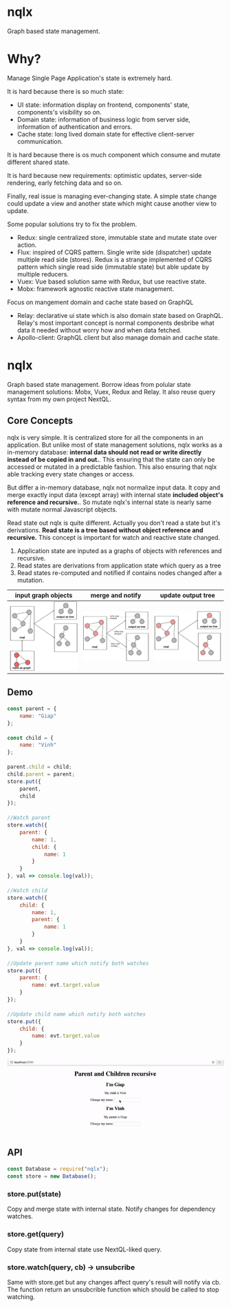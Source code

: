 # nqlx
Graph based state management.

# Why?
Manage Single Page Application's state is extremely hard. 

It is hard because there is so much state:
- UI state: information display on frontend, components' state, components's visibility so on.
- Domain state: information of business logic from server side, information of authentication and errors.
- Cache state: long lived domain state for effective client-server communication.

It is hard because there is os much component which consume and mutate different shared state.

It is hard because new requirements: optimistic updates, server-side rendering, early fetching data and so on.

Finally, real issue is managing ever-changing state. A simple state change could update a view and another state which might cause another view to update.

Some popular solutions try to fix the problem.
- Redux: single centralized store, immutable state and mutate state over action.
- Flux: inspired of CQRS pattern. Single write side (dispatcher) update multiple read side (stores). Redux is a strange implemented of CQRS pattern which single read side (immutable state) but able update by multiple reducers.
- Vuex: Vue based solution same with Redux, but use reactive state.
- Mobx: framework agnostic reactive state management.

Focus on mangement domain and cache state based on GraphQL
- Relay: declarative ui state which is also domain state based on GraphQL. Relay's most important concept is normal components desbribe what data it needed without worry how and when data fetched.
- Apollo-client: GraphQL client but also manage domain and cache state. 

# nqlx
Graph based state management. Borrow ideas from polular state management solutions: Mobx, Vuex, Redux and Relay. It also reuse query syntax from my own project NextQL.

## Core Concepts

nqlx is very simple. It is centralized store for all the components in an application. But unlike most of state management solutions, nqlx works as a in-memory database: **internal data should not read or write directly instead of be copied in and out.**. This ensuring that the state can only be accessed or mutated in a predictable fashion. This also ensuring that nqlx able tracking every state changes or access.

But differ a in-memory database, nqlx not normalize input data. It copy and merge exactly input data (except array) with internal state **included object's reference and recursive.**. So mutate nqlx's internal state is nearly same with mutate normal Javascript objects.

Read state out nqlx is quite different. Actually you don't read a state but it's derivations. **Read state is a tree based without object reference and recursive.** This concept is important for watch and reactive state changed.

1. Application state are inputed as a graphs of objects with references and recursive.
2. Read states are derivations from application state which query as a tree 
3. Read states re-computed and notified if contains nodes changed after a mutation.

|input graph objects| merge and notify| update output tree|
| ------------- | ------------- | ---- |
| <img src="images/nxql1.png" width="300">  | <img src="images/nxql2.png" width="300">  |<img src="images/nxql3.png" width="300"> |

## Demo
```js
const parent = {
	name: "Giap"
};

const child = {
	name: "Vinh"
};

parent.child = child;
child.parent = parent;
store.put({
	parent,
	child
});

//Watch parent
store.watch({ 
	parent: {
		name: 1,
		child: {
			name: 1
		}
	}
}, val => console.log(val));

//Watch child
store.watch({ 
	child: {
		name: 1,
		parent: {
			name: 1
		}
	}
}, val => console.log(val));

//Update parent name which notify both watches
store.put({
	parent: {
		name: evt.target.value
	}
});

//Update child name which notify both watches
store.put({
	child: {
		name: evt.target.value
	}
});

```

<img src="images/nxql-demo2.gif">


## API
```js
const Database = require("nqlx");
const store = new Database();
```

### store.put(state)
Copy and merge state with internal state. Notify changes for dependency watches.

### store.get(query)
Copy state from internal state use NextQL-liked query.

### store.watch(query, cb) -> unsubcribe
Same with store.get but any changes affect query's result will notify via cb. The function return an unsubcrible function which should be called to stop watching.







